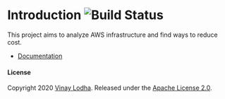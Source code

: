 # Introduction  ![Build Status](https://github.com/vinay-lodha/greenbot/workflows/Build/badge.svg)


This project aims to analyze AWS infrastructure and find ways to reduce cost.

* [Documentation](https://vinay-lodha.gitbook.io/greenbot/)


#### License

Copyright 2020 [Vinay Lodha](http://github.com/vinay-lodha/). Released under the [Apache License 2.0](https://github.com/vinay-lodha/greenbot/blob/master/LICENSE).  


